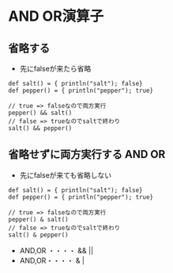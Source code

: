# AND OR演算子

## 省略する
- 先にfalseが来たら省略
```
def salt() = { println("salt"); false}
def pepper() = { println("pepper"); true}

// true => falseなので両方実行
pepper() && salt()
// false => trueなのでsaltで終わり
salt() && pepper()
```

## 省略せずに両方実行する AND OR
- 先にfalseが来ても省略しない
```
def salt() = { println("salt"); false}
def pepper() = { println("pepper"); true}

// true => falseなので両方実行
pepper() & salt()
// false => trueなのでsaltで終わり
salt() & pepper()
```

- AND,OR ・・・・ && ||
- AND,OR・・・・  &  | 
